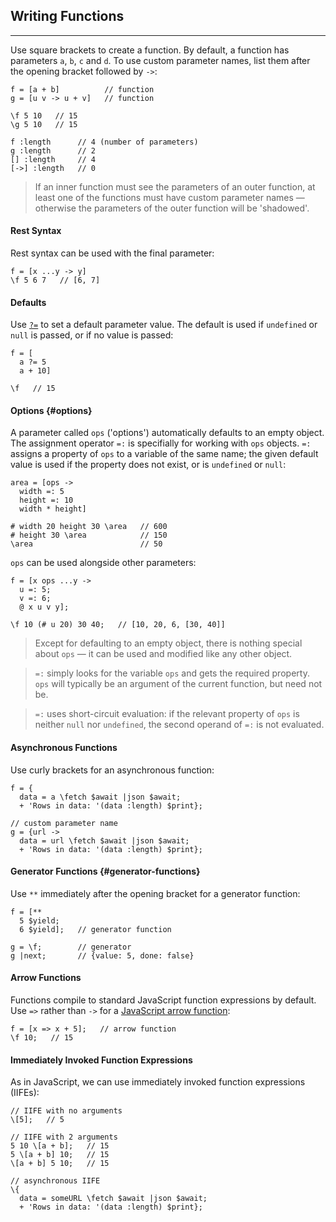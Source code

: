 ## Writing Functions

---

Use square brackets to create a function. By default, a function has parameters `a`, `b`, `c` and `d`. To use custom parameter names, list them after the opening bracket followed by `->`:

```
f = [a + b]          // function
g = [u v -> u + v]   // function

\f 5 10   // 15 
\g 5 10   // 15

f :length      // 4 (number of parameters)
g :length      // 2
[] :length     // 4
[->] :length   // 0
```

> If an inner function must see the parameters of an outer function, at least one of the functions must have custom parameter names &mdash; otherwise the parameters of the outer function will be 'shadowed'.

#### Rest Syntax

Rest syntax can be used with the final parameter:

```
f = [x ...y -> y]
\f 5 6 7   // [6, 7]
```

#### Defaults

Use [`?=`](?Assignment#conditional-assignment) to set a default parameter value. The default is used if `undefined` or `null` is passed, or if no value is passed:

```
f = [
  a ?= 5
  a + 10]

\f   // 15  
```

#### Options {#options}

A parameter called `ops` ('options') automatically defaults to an empty object. The assignment operator `=:` is specifially for working with `ops` objects. `=:` assigns a property of `ops` to a variable of the same name; the given default value is used if the property does not exist, or is `undefined` or `null`:

```
area = [ops ->
  width =: 5
  height =: 10
  width * height]

# width 20 height 30 \area   // 600
# height 30 \area            // 150
\area                        // 50
```

`ops` can be used alongside other parameters:

```
f = [x ops ...y ->
  u =: 5;
  v =: 6;
  @ x u v y];

\f 10 (# u 20) 30 40;   // [10, 20, 6, [30, 40]]   
```

> Except for defaulting to an empty object, there is nothing special about `ops` &mdash; it can be used and modified like any other object.

> `=:` simply looks for the variable `ops` and gets the required property. `ops` will typically be an argument of the current function, but need not be.

> `=:` uses short-circuit evaluation: if the relevant property of `ops` is neither `null` nor `undefined`, the second operand of `=:` is not evaluated.

#### Asynchronous Functions

Use curly brackets for an asynchronous function:

```
f = {
  data = a \fetch $await |json $await;
  + 'Rows in data: '(data :length) $print};

// custom parameter name
g = {url ->
  data = url \fetch $await |json $await;
  + 'Rows in data: '(data :length) $print};
```

#### Generator Functions {#generator-functions}

Use `**` immediately after the opening bracket for a generator function:

```
f = [**
  5 $yield;   
  6 $yield];   // generator function

g = \f;        // generator
g |next;       // {value: 5, done: false}
```

#### Arrow Functions

Functions compile to standard JavaScript function expressions by default. Use `=>` rather than `->` for a [JavaScript arrow function](https://developer.mozilla.org/en-US/docs/Web/JavaScript/Reference/Functions/Arrow_functions):

``` 
f = [x => x + 5];   // arrow function
\f 10;   // 15
```

#### Immediately Invoked Function Expressions

As in JavaScript, we can use immediately invoked function expressions (IIFEs):

```
// IIFE with no arguments
\[5];   // 5

// IIFE with 2 arguments
5 10 \[a + b];   // 15
5 \[a + b] 10;   // 15
\[a + b] 5 10;   // 15

// asynchronous IIFE
\{
  data = someURL \fetch $await |json $await;
  + 'Rows in data: '(data :length) $print};
```